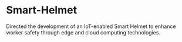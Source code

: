 # Smart-Helmet
Directed the development of an IoT-enabled Smart Helmet to enhance worker safety through edge and cloud computing  technologies. 
